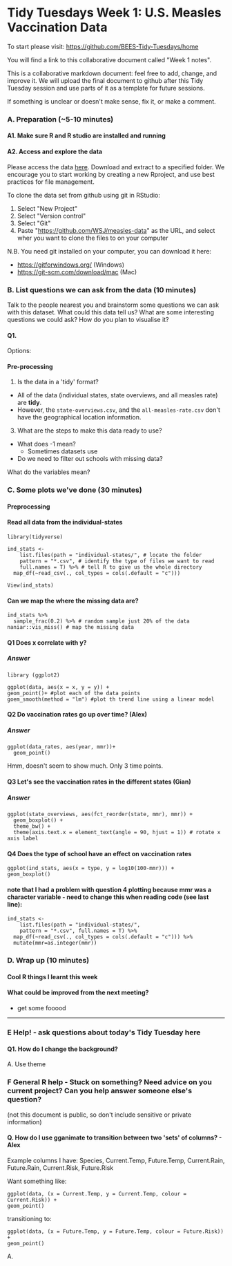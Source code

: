 # Tidy Tuesdays Week 1: U.S. Measles Vaccination Data

To start please visit: https://github.com/BEES-Tidy-Tuesdays/home

You will find a link to this collaborative document called "Week 1 notes".

This is a collaborative markdown document: feel free to add, change, and improve it. We will upload the final document to github after this Tidy Tuesday session and use parts of it as a template for future sessions.

If something is unclear or doesn't make sense, fix it, or make a comment.


### A. Preparation (~5-10 minutes)

#### A1. Make sure R and R studio are installed and running

#### A2. Access and explore the data
Please access the data [here](https://github.com/WSJ/measles-data). Download and extract to a specified folder. We encourage you to start working by creating a new Rproject, and use best practices for file management.

To clone the data set from github using git in RStudio:
1. Select "New Project"
2. Select "Version control"
3. Select "Git"
4. Paste "https://github.com/WSJ/measles-data" as the URL, and select wher you want to clone the files to on your computer

N.B. You need git installed on your computer, you can download it here:
- https://gitforwindows.org/ (Windows)
- https://git-scm.com/download/mac (Mac)


### B. List questions we can ask from the data (10 minutes)

Talk to the people nearest you and brainstorm some questions we can ask with this dataset. What could this data tell us? What are some interesting questions we could ask? How do you plan to visualise it?

#### Q1.
Options:

#### Pre-processing

1. Is the data in a 'tidy' format?

- All of the data (individual states, state overviews, and all measles rate) are **tidy**.
- However, the `state-overviews.csv`, and  the `all-measles-rate.csv` don't have the geographical location information.

3. What are the steps to make this data ready to use?
- What does -1 mean?
    - Sometimes datasets use 
- Do we need to filter out schools with missing data?

What do the variables mean?


### C. Some plots we've done (30 minutes)

#### Preprocessing

#### Read all data from the individual-states
```
library(tidyverse)

ind_stats <-
    list.files(path = "individual-states/", # locate the folder
    pattern = "*.csv", # identify the type of files we want to read
    full.names = T) %>% # tell R to give us the whole directory
  map_df(~read_csv(., col_types = cols(.default = "c")))
  
View(ind_stats)
```

#### Can we map the where the missing data are?

```
ind_stats %>% 
  sample_frac(0.2) %>% # random sample just 20% of the data
naniar::vis_miss() # map the missing data
```


#### Q1 Does x correlate with y?
##### Answer

```
library (ggplot2)

ggplot(data, aes(x = x, y = y)) +
geom_point()+ #plot each of the data points
goem_smooth(method = "lm") #plot th trend line using a linear model
```

#### Q2 Do vaccination rates go up over time? (Alex)
##### Answer 

```
ggplot(data_rates, aes(year, mmr))+
  geom_point()
```
Hmm, doesn't seem to show much. Only 3 time points.

#### Q3 Let's see the vaccination rates in the different states (Gian)
##### Answer 

```
ggplot(state_overviews, aes(fct_reorder(state, mmr), mmr)) +
  geom_boxplot() +
  theme_bw() +
  theme(axis.text.x = element_text(angle = 90, hjust = 1)) # rotate x axis label
```

#### Q4 Does the type of school have an effect on vaccination rates

```
ggplot(ind_stats, aes(x = type, y = log10(100-mmr))) +
geom_boxplot()
```


#### note that I had a problem with question 4 plotting because mmr was a character variable - need to change this when reading code (see last line):

```
ind_stats <-
    list.files(path = "individual-states/",
    pattern = "*.csv", full.names = T) %>%
  map_df(~read_csv(., col_types = cols(.default = "c"))) %>%
  mutate(mmr=as.integer(mmr))
```

### D. Wrap up (10 minutes)

#### Cool R things I learnt this week

#### What could be improved from the next meeting?

 - get some fooood



---

### E Help! - ask questions about today's Tidy Tuesday here

#### Q1. How do I change the background?
A. Use theme


### F General R help - Stuck on something? Need advice on you current project? Can you help answer someone else's question?

(not this document is public, so don't include sensitive or private information)

#### Q. How do I use gganimate to transition between two 'sets' of columns? - Alex

Example columns I have: Species, Current.Temp, Future.Temp, Current.Rain, Future.Rain, Current.Risk, Future.Risk

Want something like:

```
ggplot(data, (x = Current.Temp, y = Current.Temp, colour = Current.Risk)) +
geom_point()
```
transitioning to:

```
ggplot(data, (x = Future.Temp, y = Future.Temp, colour = Future.Risk)) +
geom_point()
```

A.
